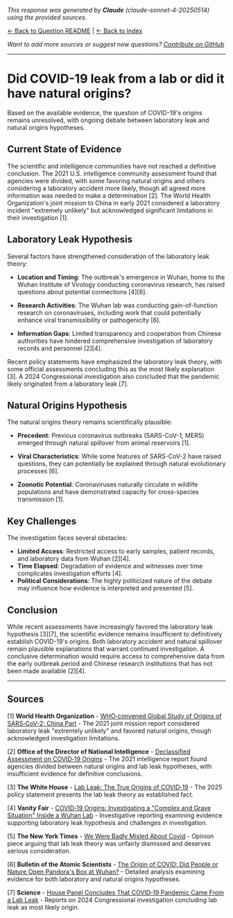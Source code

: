 <!-- 
Generated by: claude
Model: claude-sonnet-4-20250514
Prompt type: sources
Generated at: 2025-06-08T23:10:27.811633
-->

*This response was generated by **Claude** (claude-sonnet-4-20250514) using the provided sources.*

[← Back to Question README](README.md) | [← Back to Index](../README.md)

*Want to add more sources or suggest new questions? [Contribute on GitHub](https://github.com/justinwest/SuggestedSources)*

---

# Did COVID-19 leak from a lab or did it have natural origins?

Based on the available evidence, the question of COVID-19's origins remains unresolved, with ongoing debate between laboratory leak and natural origins hypotheses.

## Current State of Evidence

The scientific and intelligence communities have not reached a definitive conclusion. The 2021 U.S. intelligence community assessment found that agencies were divided, with some favoring natural origins and others considering a laboratory accident more likely, though all agreed more information was needed to make a determination [2]. The World Health Organization's joint mission to China in early 2021 considered a laboratory incident "extremely unlikely" but acknowledged significant limitations in their investigation [1].

## Laboratory Leak Hypothesis

Several factors have strengthened consideration of the laboratory leak theory:

- **Location and Timing**: The outbreak's emergence in Wuhan, home to the Wuhan Institute of Virology conducting coronavirus research, has raised questions about potential connections [4][6].

- **Research Activities**: The Wuhan lab was conducting gain-of-function research on coronaviruses, including work that could potentially enhance viral transmissibility or pathogenicity [6].

- **Information Gaps**: Limited transparency and cooperation from Chinese authorities have hindered comprehensive investigation of laboratory records and personnel [2][4].

Recent policy statements have emphasized the laboratory leak theory, with some official assessments concluding this as the most likely explanation [3]. A 2024 Congressional investigation also concluded that the pandemic likely originated from a laboratory leak [7].

## Natural Origins Hypothesis

The natural origins theory remains scientifically plausible:

- **Precedent**: Previous coronavirus outbreaks (SARS-CoV-1, MERS) emerged through natural spillover from animal reservoirs [1].

- **Viral Characteristics**: While some features of SARS-CoV-2 have raised questions, they can potentially be explained through natural evolutionary processes [6].

- **Zoonotic Potential**: Coronaviruses naturally circulate in wildlife populations and have demonstrated capacity for cross-species transmission [1].

## Key Challenges

The investigation faces several obstacles:

- **Limited Access**: Restricted access to early samples, patient records, and laboratory data from Wuhan [2][4].
- **Time Elapsed**: Degradation of evidence and witnesses over time complicates investigation efforts [4].
- **Political Considerations**: The highly politicized nature of the debate may influence how evidence is interpreted and presented [5].

## Conclusion

While recent assessments have increasingly favored the laboratory leak hypothesis [3][7], the scientific evidence remains insufficient to definitively establish COVID-19's origins. Both laboratory accident and natural spillover remain plausible explanations that warrant continued investigation. A conclusive determination would require access to comprehensive data from the early outbreak period and Chinese research institutions that has not been made available [2][4].

---

## Sources

[1] **World Health Organization** - [WHO‑convened Global Study of Origins of SARS‑CoV‑2: China Part](https://apps.who.git/gb/COVID-19/pdf_files/2021/28_03/20210328-%20Full%20report.pdf) - The 2021 joint mission report considered laboratory leak "extremely unlikely" and favored natural origins, though acknowledged investigation limitations.

[2] **Office of the Director of National Intelligence** - [Declassified Assessment on COVID‑19 Origins](https://www.dni.gov/files/ODNI/documents/assessments/Declassified-Assessment-on-COVID-19-Origins.pdf) - The 2021 intelligence report found agencies divided between natural origins and lab leak hypotheses, with insufficient evidence for definitive conclusions.

[3] **The White House** - [Lab Leak: The True Origins of COVID‑19](https://www.whitehouse.gov/lab-leak-true-origins-of-covid-19/) - The 2025 policy statement presents the lab leak theory as established fact.

[4] **Vanity Fair** - [COVID‑19 Origins: Investigating a "Complex and Grave Situation" Inside a Wuhan Lab](https://www.vanityfair.com/news/2022/10/covid-origins-investigation-wuhan-lab) - Investigative reporting examining evidence supporting laboratory leak hypothesis and challenges in investigation.

[5] **The New York Times** - [We Were Badly Misled About Covid](https://www.nytimes.com/2025/03/16/opinion/covid-pandemic-lab-leak.html) - Opinion piece arguing that lab leak theory was unfairly dismissed and deserves serious consideration.

[6] **Bulletin of the Atomic Scientists** - [The Origin of COVID: Did People or Nature Open Pandora's Box at Wuhan?](https://thebulletin.org/2021/05/the-origin-of-covid-did-people-or-nature-open-pandoras-box-at-wuhan/) - Detailed analysis examining evidence for both laboratory and natural origins hypotheses.

[7] **Science** - [House Panel Concludes That COVID‑19 Pandemic Came From a Lab Leak](https://www.science.org/content/article/house-panel-concludes-covid-19-pandemic-came-lab-leak) - Reports on 2024 Congressional investigation concluding lab leak as most likely origin.